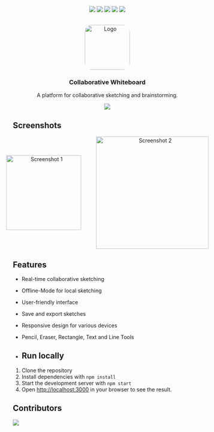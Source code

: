 <div align="center">
  <img src="https://img.shields.io/badge/React-61DAFB.svg?style=for-the-badge&logo=React&logoColor=white">
  <img src="https://img.shields.io/badge/Socket.IO-010101.svg?style=for-the-badge&logo=Socket.IO&logoColor=white">
  <img src="https://img.shields.io/badge/node.js-6DA55F?style=for-the-badge&logo=node.js&logoColor=white">
  <img src="https://img.shields.io/badge/Redis-DC382D.svg?style=for-the-badge&logo=Redis&logoColor=white">
  <img src="https://img.shields.io/badge/MongoDB-47A248.svg?style=for-the-badge&logo=MongoDB&logoColor=white">
</div>

<br />
<p align="center">
  <img src="assets/icon.png" alt="Logo" width="120" height="120" style="border-radius:15%;">

  <h3 align="center">Collaborative Whiteboard</h3>
  <p align="center">A platform for collaborative sketching and brainstorming.</p>
</p>

<div align="center" style="display: flex; flex-direction: column;">
  <a href="https://whiteboard.kuuhhl.live/">
    <img src="https://img.shields.io/badge/Try frontend-00358a?style=for-the-badge&logo=google-chrome&logoColor=white">
  </a>
</div>




## Screenshots

<div style="display: flex; justify-content:center; align-items:center;" align="center">
  <img src="screenshot-1.png" alt="Screenshot 1" width="200" style="margin-right: 20px;">
  <img src="screenshot-2.png" alt="Screenshot 2" width="300" style="margin-left: 20px;">
</div>

## Features

* Real-time collaborative sketching
* Offline-Mode for local sketching
* User-friendly interface
* Save and export sketches
* Responsive design for various devices
* Pencil, Eraser, Rectangle, Text and Line Tools

* ## Run locally

1. Clone the repository
2. Install dependencies with `npm install`
3. Start the development server with `npm start`
4. Open [http://localhost:3000](http://localhost:3000) in your browser to see the result.

## Contributors

<a href="https://github.com/theXiaoWang/Collaborative-Whiteboard/graphs/contributors">
  <img src="https://contrib.rocks/image?repo=theXiaoWang/Collaborative-Whiteboard" />
</a>

